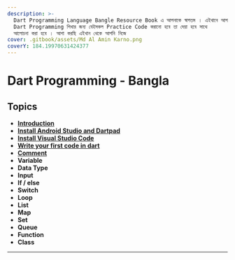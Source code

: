 ```yaml
---
description: >-
  Dart Programming Language Bangle Resource Book এ আপনাকে স্বাগতম । এইখানে আপনি
  Dart Programming শিখার জন্য যেইসকল Practice Code করানো হবে তা দেয়া হবে সাথে
  আলোচনা করা হবে । আশা করছি এইখান থেকে আপনি নিজে
cover: .gitbook/assets/Md Al Amin Karno.png
coverY: 184.19970631424377
---
```


# Dart Programming - Bangla

## Topics

* ****[**Introduction**](introduction.md)****
* ****[**Install Android Studio and Dartpad**](install-android-studio-and-dartpad.md)****
* ****[**Install Visual Studio Code**](install-visual-studio-code.md)****
* ****[**Write your first code in dart**](first-code-in-dart.md)****
* ****[**Comment**](comments.md)****
* **Variable**
* **Data Type**
* **Input**
* **If / else**
* **Switch**
* **Loop**
* **List**
* **Map**
* **Set**
* **Queue**
* **Function**
* **Class**
* ****
